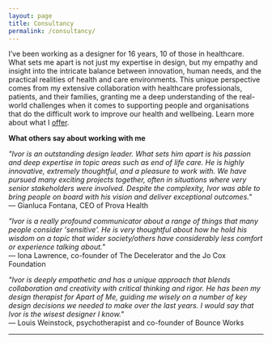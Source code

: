```yaml
---
layout: page
title: Consultancy
permalink: /consultancy/
---
```


I’ve been working as a designer for 16 years, 10 of those in healthcare. What sets me apart is not just my expertise in design, but my empathy and insight into the intricate balance between innovation, human needs, and the practical realities of health and care environments. This unique perspective comes from my extensive collaboration with healthcare professionals, patients, and their families, granting me a deep understanding of the real-world challenges when it comes to supporting people and organisations that do the difficult work to improve our health and wellbeing. Learn more about what I [offer](/design.md).

**What others say about working with me**

*"Ivor is an outstanding design leader. What sets him apart is his passion and deep expertise in topic areas such as end of life care. He is highly innovative, extremely thoughtful, and a pleasure to work with. We have pursued many exciting projects together, often in situations where very senior stakeholders were involved. Despite the complexity, Ivor was able to bring people on board with his vision and deliver exceptional outcomes."*  
— Gianluca Fontana, CEO of Prova Health

*"Ivor is a really profound communicator about a range of things that many people consider 'sensitive'. He is very thoughtful about how he hold his wisdom on a topic that wider society/others have considerably less comfort or experience talking about."*  
— Iona Lawrence, co-founder of The Decelerator and the Jo Cox Foundation

*"Ivor is deeply empathetic and has a unique approach that blends collaboration and creativity with critical thinking and rigor. He has been my design therapist for Apart of Me, guiding me wisely on a number of key design decisions we needed to make over the last years. I would say that Ivor is the wisest designer I know."*  
— Louis Weinstock, psychotherapist and co-founder of Bounce Works

<link href="https://calendar.google.com/calendar/scheduling-button-script.css" rel="stylesheet">
<script src="https://calendar.google.com/calendar/scheduling-button-script.js" async></script>
<script>
(function() {
  var target = document.currentScript;
  window.addEventListener('load', function() {
    calendar.schedulingButton.load({
      url: 'https://calendar.google.com/calendar/appointments/schedules/AcZssZ1TuTZRnip6mba_lSz82GH1OKebEkiY9b6kUZ75ppwIEOHV_bxIBWQU9NdMq9y9fs6QX4ArxYg_?gv=true',
      color: '#F4511E',
      label: 'Book to discuss a project',
      target,
    });
  });
})();
</script>

---


